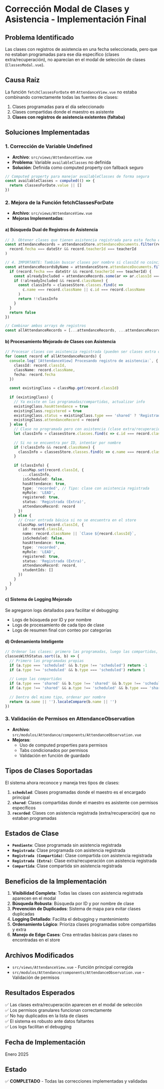 # Corrección Modal de Clases y Asistencia - Implementación Final

## Problema Identificado

Las clases con registros de asistencia en una fecha seleccionada, pero que no estaban programadas para ese día específico (clases extra/recuperación), no aparecían en el modal de selección de clases (`ClassesModal.vue`).

## Causa Raíz

La función `fetchClassesForDate` en `AttendanceView.vue` no estaba combinando correctamente todas las fuentes de clases:
1. Clases programadas para el día seleccionado
2. Clases compartidas donde el maestro es asistente
3. **Clases con registros de asistencia existentes (faltaba)**

## Soluciones Implementadas

### 1. Corrección de Variable Undefined
- **Archivo**: `src/views/AttendanceView.vue`
- **Problema**: Variable `availableClasses` no definida
- **Solución**: Definida como computed property con fallback seguro

```typescript
// Computed property para manejar availableClasses de forma segura
const availableClasses = computed(() => {
  return classesForDate.value || []
})
```

### 2. Mejora de la Función fetchClassesForDate
- **Archivo**: `src/views/AttendanceView.vue`
- **Mejoras Implementadas**:

#### a) Búsqueda Dual de Registros de Asistencia
```typescript
// 3. Obtener clases que tienen asistencia registrada para esta fecha específica
const attendanceRecords = attendanceStore.attendanceDocuments.filter(record => 
  record.fecha === dateStr && record.teacherId === teacherId
)

// 4. IMPORTANTE: También buscar clases por nombre si classId no coincide
const attendanceRecordsByName = attendanceStore.attendanceDocuments.filter(record => {
  if (record.fecha === dateStr && record.teacherId === teacherId) {
    const alreadyIncluded = attendanceRecords.some(ar => ar.classId === record.classId)
    if (!alreadyIncluded && record.className) {
      const classInfo = classesStore.classes.find(c => 
        c.name === record.className || c.id === record.className
      )
      return !!classInfo
    }
  }
  return false
})

// Combinar ambos arrays de registros
const allAttendanceRecords = [...attendanceRecords, ...attendanceRecordsByName]
```

#### b) Procesamiento Mejorado de Clases con Asistencia
```typescript
// Procesar clases con asistencia registrada (pueden ser clases extra o de recuperación)
for (const record of allAttendanceRecords) {
  console.log(`[AttendanceView] Procesando registro de asistencia:`, {
    classId: record.classId,
    className: record.className,
    fecha: record.fecha
  })
  
  const existingClass = classMap.get(record.classId)
  
  if (existingClass) {
    // Ya existe en las programadas/compartidas, actualizar info
    existingClass.hasAttendance = true
    existingClass.registered = true
    existingClass.status = existingClass.type === 'shared' ? 'Registrada (Compartida)' : 'Registrada'
    existingClass.attendanceRecord = record
  } else {
    // Clase no programada pero con asistencia (clase extra/recuperación)
    let classInfo = classesStore.classes.find(c => c.id === record.classId)
    
    // Si no se encuentra por ID, intentar por nombre
    if (!classInfo && record.className) {
      classInfo = classesStore.classes.find(c => c.name === record.className)
    }
    
    if (classInfo) {
      classMap.set(record.classId, {
        ...classInfo,
        isScheduled: false,
        hasAttendance: true,
        type: 'recorded', // Tipo: clase con asistencia registrada
        myRole: 'LEAD',
        registered: true,
        status: 'Registrada (Extra)',
        attendanceRecord: record
      })
    } else {
      // Crear entrada básica si no se encuentra en el store
      classMap.set(record.classId, {
        id: record.classId,
        name: record.className || `Clase ${record.classId}`,
        isScheduled: false,
        hasAttendance: true,
        type: 'recorded',
        myRole: 'LEAD',
        registered: true,
        status: 'Registrada (Extra)',
        attendanceRecord: record,
        studentIds: []
      })
    }
  }
}
```

#### c) Sistema de Logging Mejorado
Se agregaron logs detallados para facilitar el debugging:
- Logs de búsqueda por ID y por nombre
- Logs de procesamiento de cada tipo de clase
- Logs de resumen final con conteo por categorías

#### d) Ordenamiento Inteligente
```typescript
// Ordenar las clases: primero las programadas, luego las compartidas, luego las extra
classesWithStatus.sort((a, b) => {
  // Primero las programadas propias
  if (a.type === 'scheduled' && b.type !== 'scheduled') return -1
  if (a.type !== 'scheduled' && b.type === 'scheduled') return 1
  
  // Luego las compartidas
  if (a.type === 'shared' && b.type !== 'shared' && b.type !== 'scheduled') return -1
  if (a.type !== 'shared' && a.type !== 'scheduled' && b.type === 'shared') return 1
  
  // Dentro del mismo tipo, ordenar por nombre
  return (a.name || '').localeCompare(b.name || '')
})
```

### 3. Validación de Permisos en AttendanceObservation
- **Archivo**: `src/modulos/Attendance/components/AttendanceObservation.vue`
- **Mejoras**:
  - Uso de computed properties para permisos
  - Tabs condicionados por permisos
  - Validación en función de guardado

## Tipos de Clases Soportadas

El sistema ahora reconoce y maneja tres tipos de clases:

1. **`scheduled`**: Clases programadas donde el maestro es el encargado principal
2. **`shared`**: Clases compartidas donde el maestro es asistente con permisos específicos
3. **`recorded`**: Clases con asistencia registrada (extra/recuperación) que no estaban programadas

## Estados de Clase

- **`Pendiente`**: Clase programada sin asistencia registrada
- **`Registrada`**: Clase programada con asistencia registrada
- **`Registrada (Compartida)`**: Clase compartida con asistencia registrada
- **`Registrada (Extra)`**: Clase extra/recuperación con asistencia registrada
- **`Compartida`**: Clase compartida sin asistencia registrada

## Beneficios de la Implementación

1. **Visibilidad Completa**: Todas las clases con asistencia registrada aparecen en el modal
2. **Búsqueda Robusta**: Búsqueda por ID y por nombre de clase
3. **Prevención de Duplicados**: Sistema de mapa para evitar clases duplicadas
4. **Logging Detallado**: Facilita el debugging y mantenimiento
5. **Ordenamiento Lógico**: Prioriza clases programadas sobre compartidas y extra
6. **Manejo de Edge Cases**: Crea entradas básicas para clases no encontradas en el store

## Archivos Modificados

- `src/views/AttendanceView.vue` - Función principal corregida
- `src/modulos/Attendance/components/AttendanceObservation.vue` - Validación de permisos

## Resultados Esperados

✅ Las clases extra/recuperación aparecen en el modal de selección  
✅ Los permisos granulares funcionan correctamente  
✅ No hay duplicados en la lista de clases  
✅ El sistema es robusto ante datos faltantes  
✅ Los logs facilitan el debugging  

## Fecha de Implementación
Enero 2025

## Estado
✅ **COMPLETADO** - Todas las correcciones implementadas y validadas
